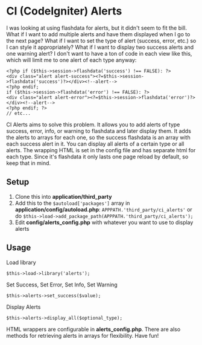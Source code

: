 CI (CodeIgniter) Alerts
============================

I was looking at using flashdata for alerts, but it didn't seem to fit the bill. What if I want to add multiple alerts and have them displayed when I go to the next page? What if I want to set the type of alert (success, error, etc.) so I can style it appropriately? What if I want to display two success alerts and one warning alert? I don't want to have a ton of code in each view like this, which will limit me to one alert of each type anyway:

    <?php if ($this->session->flashdata('success') !== FALSE): ?>
    <div class="alert alert-success"><?=$this->session->flashdata('success')?></div><!--alert-->
    <?php endif;
    if ($this->session->flashdata('error') !== FALSE): ?>
    <div class="alert alert-error"><?=$this->session->flashdata('error')?></div><!--alert-->
    <?php endif; ?>
    // etc...

CI Alerts aims to solve this problem. It allows you to add alerts of type success, error, info, or warning to flashdata and later display them. It adds the alerts to arrays for each one, so the success flashdata is an array with each success alert in it. You can display all alerts of a certain type or all alerts. The wrapping HTML is set in the config file and has separate html for each type. Since it's flashdata it only lasts one page reload by default, so keep that in mind.

Setup
----------------------------

1. Clone this into **application/third_party**
2. Add this to the ```$autoload['packages']``` array in **application/config/autoload.php**:  ```APPPATH.'third_party/ci_alerts'``` or do ```$this->load->add_package_path(APPPATH.'third_party/ci_alerts');```
3. Edit **config/alerts_config.php** with whatever you want to use to display alerts

Usage
----------------------------

Load library

    $this->load->library('alerts');

Set Success, Set Error, Set Info, Set Warning

    $this->alerts->set_success($value);
    
Display Alerts

    $this->alerts->display_all($optional_type);

HTML wrappers are configurable in **alerts_config.php**. There are also methods for retrieving alerts in arrays for flexibility. Have fun!